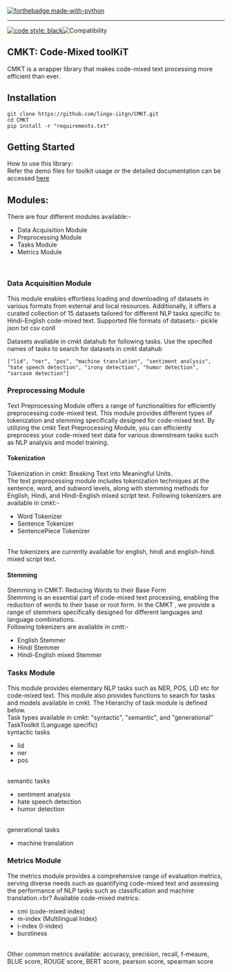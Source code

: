 [![forthebadge made-with-python](http://ForTheBadge.com/images/badges/made-with-python.svg)](https://www.python.org/)



-----------------------------------------
[![code style: black](https://img.shields.io/badge/code%20style-black-000000.svg)](https://github.com/psf/black)![Compatibility](https://img.shields.io/badge/compatible%20with-python3.9.x-blue.svg)
## CMKT: Code-Mixed toolKiT
CMKT is a wrapper library that makes code-mixed text processing more efficient than ever. 
 
## Installation
```
git clone https://github.com/lingo-iitgn/CMKT.git
cd CMKT
pip install -r "requirements.txt"
```
## Getting Started
How to use this library: <br>
Refer the demo files for toolkit usage or the detailed documentation can be accessed [here](https://colab.research.google.com/drive/11O3ApBUHgWhBe-Pv20KZaw-3o-1lm30h#scrollTo=j-MmU6Et9kZo)
## Modules:
There are four different modules available:-
<br>
- Data Acquisition Module
- Preprocessing Module
- Tasks Module
- Metrics Module
<br>

### Data Acquisition Module
This module enables effortless loading and downloading of datasets in various formats from external and local resources. Additionally, it offers a curated collection of 15 datasets tailored for different NLP tasks specific to Hindi-English code-mixed text. Supported file formats of datasets:- pickle json txt csv conll

Datasets available in cmkt datahub for following tasks. Use the specifed names of tasks to search for datasets in cmkt datahub
```
["lid", "ner", "pos", "machine translation", "sentiment analysis", "hate speech detection", "irony detection", "humor detection", "sarcasm detection"]
```

### Preprocessing Module
Text Preprocessing Module offers a range of functionalities for efficiently preprocessing code-mixed text. This module provides different types of tokenization and stemming specifically designed for code-mixed text. By utilizing the cmkt Text Preprocessing Module, you can efficiently preprocess your code-mixed text data for various downstream tasks such as NLP analysis and model training. 

#### Tokenization
Tokenization in cmkt: Breaking Text into Meaningful Units. <br>
The text preprocessing module includes tokenization techniques at the sentence, word, and subword levels, along with stemming methods for English, Hindi, and Hindi-English mixed script text. Following tokenizers are available in cmkt:-
<br>
- Word Tokenizer
- Sentence Tokenizer
- SentencePiece Tokenizer
<br>
The tokenizers are currently available for english, hindi and english-hindi mixed script text.

#### Stemming 
Stemming in CMKT: Reducing Words to their Base Form <br>
Stemming is an essential part of code-mixed text processing, enabling the reduction of words to their base or root form. In the CMKT , we provide a range of stemmers specifically designed for different languages and language combinations.
<br> 
Following tokenizers are available in cmtt:-
<br>
- English Stemmer
- Hindi Stemmer
- Hindi-English mixed Stemmer

### Tasks Module 
This module provides elementary NLP tasks such as NER, POS, LID etc for code-mixed text. This module also provides functions to search for tasks and models available in cmkt. The Hierarchy of task module is defined below. <br>
Task types available in cmkt: "syntactic", "semantic", and "generational" <br>
TaskToolkit (Language specific)
<br>
syntactic tasks
<br>
- lid
- ner
- pos
<br>
semantic tasks

- sentiment analysis
- hate speech detection
- humor detection
<br>
generational tasks

- machine translation

### Metrics Module 
The metrics module provides a comprehensive range of evaluation metrics, serving diverse needs such as quantifying code-mixed text and assessing the performance of NLP tasks such as classification and machine translation.<br?
Available code-mixed metrics:<br>
- cmi (code-mixed index)
- m-index (Multilingual Index)
- i-index (I-index)
- burstiness
<br> 
Other common metrics available: accuracy, precision, recall, f-meaure, BLUE score, ROUGE score, BERT score, pearson score, spearman score

